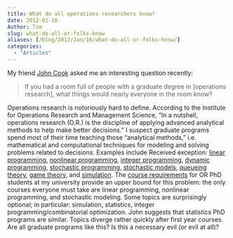 ```yaml
---
title: What do all operations researchers know?
date: 2012-01-16
Author: Tim
slug: what-do-all-or-folks-know
aliases: [/blog/2012/Jan/16/what-do-all-or-folks-know/]
categories:
  - "Articles"
---
```


My friend [John Cook](http://www.johndcook.com/blog/) asked me an interesting question recently:

> If you had a room full of people with a graduate degree in [operations research], what things would nearly everyone in the room know?

Operations research is notoriously hard to define. According to the Institute for Operations Research and Management Science, “In a nutshell, operations research (O.R.) is the discipline of applying advanced analytical methods to help make better decisions.” I suspect graduate programs spend most of their time teaching those “analytical methods,” i.e. mathematical and computational techniques for modeling and solving problems related to decisions. Examples include Received exception: [linear programming](http://en.wikipedia.org/wiki/Linear_programming), [nonlinear programming](http://en.wikipedia.org/wiki/Nonlinear_programming), [integer programming](http://en.wikipedia.org/wiki/Integer_programming), [dynamic programming](http://en.wikipedia.org/wiki/Dynamic_programming), [stochastic programming](http://en.wikipedia.org/wiki/Stochastic_programming), [stochastic models](http://en.wikipedia.org/wiki/Stochastic_models), [queueing theory](http://en.wikipedia.org/wiki/Queueing_theory), [game theory](http://en.wikipedia.org/wiki/Game_theory), and [simulation](http://en.wikipedia.org/wiki/Simulation). The [course requirements](http://www.or.ncsu.edu/academics/msc.php) for OR PhD students at my university provide an upper bound for this problem: the only courses everyone must take are linear programming, nonlinear programming, and stochastic modeling. Some topics are surprisingly optional; in particular: simulation, statistics, integer programming/combinatorial optimization. John suggests that statistics PhD programs are similar. Topics diverge rather quickly after first year courses. Are all graduate programs like this? Is this a necessary evil (or evil at all)?
